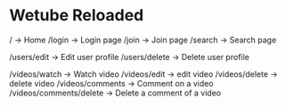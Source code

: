 # Wetube Reloaded

<!-- 이 부분은 global router -->

/ -> Home
/login -> Login page
/join -> Join page
/search -> Search page

<!-- users router -->

/users/edit -> Edit user profile
/users/delete -> Delete user profile

<!-- video router -->

/videos/watch -> Watch video
/videos/edit -> edit video
/videos/delete -> delete video
/videos/comments -> Comment on a video
/videos/comments/delete -> Delete a comment of a video
